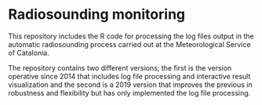 Radiosounding monitoring
========================

This repository includes the R code for processing the log files output in the automatic radiosounding process carried out at the Meteorological Service of Catalonia.

The repository contains two different versions; the first is the version operative since 2014 that includes log file processing and interactive result visualization and the second is a 2019 version that improves the previous in robustness and flexibility but has only implemented the log file processing.
